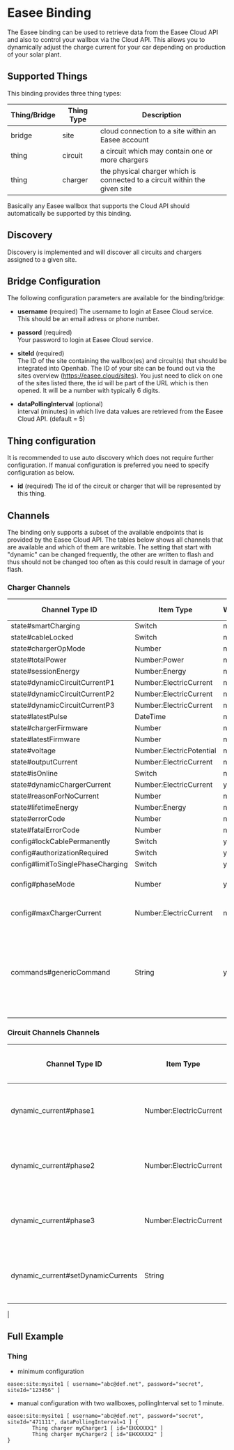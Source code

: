 # Easee Binding

The Easee binding can be used to retrieve data from the Easee Cloud API and also to control your wallbox via the Cloud API.
This allows you to dynamically adjust the charge current for your car depending on production of your solar plant.

## Supported Things

This binding provides three thing types: 

| Thing/Bridge        | Thing Type          | Description                                                                                   |
|---------------------|---------------------|-----------------------------------------------------------------------------------------------|
| bridge              | site                | cloud connection to a site within an Easee account                                            |
| thing               | circuit             | a circuit which may contain one or more chargers                                              |
| thing               | charger             | the physical charger which is connected to a circuit within the given site                    |


Basically any Easee wallbox that supports the Cloud API should automatically be supported by this binding.

## Discovery

Discovery is implemented and will discover all circuits and chargers assigned to a given site.

## Bridge Configuration

The following configuration parameters are available for the binding/bridge:

- **username** (required)
The username to login at Easee Cloud service.
This should be an email adress or phone number.

- **passord** (required)  
Your password to login at Easee Cloud service.

- **siteId** (required)  
The ID of the site containing the wallbox(es) and circuit(s) that should be integrated into Openhab.
The ID of your site can be found out via the sites overview (https://easee.cloud/sites).
You just need to click on one of the sites listed there, the id will be part of the URL which is then opened.
It will be a number with typically 6 digits.

- **dataPollingInterval** (optional)  
interval (minutes) in which live data values are retrieved from the Easee Cloud API. (default = 5)

## Thing configuration

It is recommended to use auto discovery which does not require further configuration.
If manual configuration is preferred you need to specify configuration as below.

- **id** (required)
The id of the circuit or charger that will be represented by this thing.

## Channels

The binding only supports a subset of the available endpoints that is provided by the Easee Cloud API.
The tables below shows all channels that are available and which of them are writable.
The setting that start with "dynamic" can be changed frequently, the other are written to flash and thus should not be changed too often as this could result in damage of your flash.

### Charger Channels

| Channel Type ID                             | Item Type                | Writable | Description                                          | Allowed Values (write access)                                                                                                                                |
|---------------------------------------------|--------------------------|----------|------------------------------------------------------|--------------------------------------------------------------------------------------------------------------------------------------------------------------|
| state#smartCharging                         | Switch                   | no       |                                                      |                                                                                                                                                              |
| state#cableLocked                           | Switch                   | no       |                                                      |                                                                                                                                                              |
| state#chargerOpMode                         | Number                   | no       |                                                      |                                                                                                                                                              |
| state#totalPower                            | Number:Power             | no       |                                                      |                                                                                                                                                              |
| state#sessionEnergy                         | Number:Energy            | no       |                                                      |                                                                                                                                                              |
| state#dynamicCircuitCurrentP1               | Number:ElectricCurrent   | no       |                                                      |                                                                                                                                                              |
| state#dynamicCircuitCurrentP2               | Number:ElectricCurrent   | no       |                                                      |                                                                                                                                                              |
| state#dynamicCircuitCurrentP3               | Number:ElectricCurrent   | no       |                                                      |                                                                                                                                                              |
| state#latestPulse                           | DateTime                 | no       |                                                      |                                                                                                                                                              |
| state#chargerFirmware                       | Number                   | no       |                                                      |                                                                                                                                                              |
| state#latestFirmware                        | Number                   | no       |                                                      |                                                                                                                                                              |
| state#voltage                               | Number:ElectricPotential | no       |                                                      |                                                                                                                                                              |
| state#outputCurrent                         | Number:ElectricCurrent   | no       |                                                      |                                                                                                                                                              |
| state#isOnline                              | Switch                   | no       |                                                      |                                                                                                                                                              |
| state#dynamicChargerCurrent                 | Number:ElectricCurrent   | yes      |                                                      | 0, 6-32                                                                                                                                                      |
| state#reasonForNoCurrent                    | Number                   | no       |                                                      |                                                                                                                                                              |
| state#lifetimeEnergy                        | Number:Energy            | no       |                                                      |                                                                                                                                                              |
| state#errorCode                             | Number                   | no       |                                                      |                                                                                                                                                              |
| state#fatalErrorCode                        | Number                   | no       |                                                      |                                                                                                                                                              |
| config#lockCablePermanently                 | Switch                   | yes      |                                                      | true/false                                                                                                                                                   |
| config#authorizationRequired                | Switch                   | yes      |                                                      | true/false                                                                                                                                                   |
| config#limitToSinglePhaseCharging           | Switch                   | yes      |                                                      | true/false                                                                                                                                                   |
| config#phaseMode                            | Number                   | yes      | 1=1phase, 2=auto, 3=3phase                           | 1-3                                                                                                                                                          |
| config#maxChargerCurrent                    | Number:ElectricCurrent   | no       | write access not yet implemented                     |                                                                                                                                                              |
| commands#genericCommand                     | String                   | yes      | Generic Endpoint to send commands                    | reboot, update_firmware, poll_all, smart_charging, start_charging, stop_charging, pause_charging, resume_charging, toggle_charging, override_schedule        |

### Circuit Channels Channels

| Channel Type ID                             | Item Type                | Writable | Description                                          | Allowed Values (write access)                                                                                                                                |
|---------------------------------------------|--------------------------|----------|------------------------------------------------------|--------------------------------------------------------------------------------------------------------------------------------------------------------------|
| dynamic_current#phase1                      | Number:ElectricCurrent   | yes      | will set phase1. other phases will be reset to 0.    | 0, 6-32                                                                                                                                                      |
| dynamic_current#phase2                      | Number:ElectricCurrent   | yes      | will set phase2. other phases will be reset to 0.    | 0, 6-32                                                                                                                                                      |
| dynamic_current#phase3                      | Number:ElectricCurrent   | yes      | will set phase3. other phases will be reset to 0.    | 0, 6-32                                                                                                                                                      |
| dynamic_current#setDynamicCurrents          | String                   | yes      | write only for all phases.                           | <value phase1>;<value phase2>;<value phase3>  valid values for each phase are 0, 6-32                                                                        |
|

## Full Example

### Thing                                                                                                                                                                    

- minimum configuration

```
easee:site:mysite1 [ username="abc@def.net", password="secret", siteId="123456" ]
```

- manual configuration with two wallboxes, pollingInterval set to 1 minute.

```
easee:site:mysite1 [ username="abc@def.net", password="secret", siteId="471111", dataPollingInterval=1 ] {
        Thing charger myCharger1 [ id="EHXXXXX1" ]
        Thing charger myCharger2 [ id="EHXXXXX2" ]
}
```
